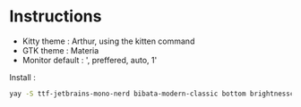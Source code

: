 # Instructions

- Kitty theme : Arthur, using the kitten command
- GTK theme : Materia
- Monitor default : ', preffered, auto, 1'

Install : 
```bash
yay -S ttf-jetbrains-mono-nerd bibata-modern-classic bottom brightnessctl cmake discord eza fastfetch fd fish git gnome-network-displays gnome-settings-daemon gst-plugins-bad gtk3 htop hypridle hyprland hyprlock hyprpicker hyprshot illogical-impulse-bibata-modern-classic-bin less libnotify libpulse libxpresent materia-gtk-theme myfetch ncspot nerd-fonts neovim nemo networkmanager nwg-look pavucontrol pipewire pipewire-alsa pipewire-jack pipewire-pulse pulsemixer qogir-icon-theme starship swaync swww tree tumbler unzip vim waybar xkb-qwerty-fr zip
```
